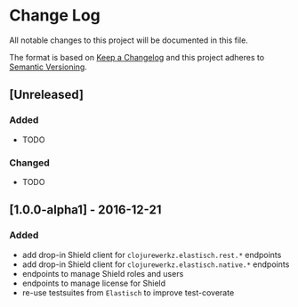 # Change Log
All notable changes to this project will be documented in this file.

The format is based on [Keep a Changelog](http://keepachangelog.com/) 
and this project adheres to [Semantic Versioning](http://semver.org/).

## [Unreleased]
### Added
- TODO


### Changed
- TODO

## [1.0.0-alpha1] - 2016-12-21
### Added
- add drop-in Shield client for `clojurewerkz.elastisch.rest.*` endpoints
- add drop-in Shield client for `clojurewerkz.elastisch.native.*` endpoints
- endpoints to manage Shield roles and users
- endpoints to manage license for Shield
- re-use testsuites from `Elastisch` to improve test-coverate